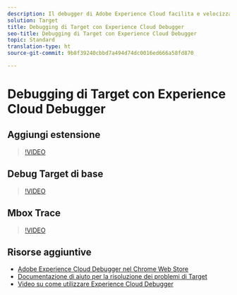 ```yaml
---
description: Il debugger di Adobe Experience Cloud facilita e velocizza la comprensione dell'implementazione di Target. Puoi visualizzare rapidamente la configurazione della libreria, esaminare le richieste per verificare che i parametri personalizzati vengano passati correttamente, attivare la registrazione della console e disattivare tutte le richieste Target. Autenticati in Experience Cloud per utilizzare lo strumento Mbox Trace ed esaminare le tue attività, i requisiti del pubblico e il tuo profilo visitatore.
solution: Target
title: Debugging di Target con Experience Cloud Debugger
seo-title: Debugging di Target con Experience Cloud Debugger
topic: Standard
translation-type: ht
source-git-commit: 9b8f39240cbbd7a494d74dc0016ed666a58fd870

---
```



# Debugging di Target con Experience Cloud Debugger

## Aggiungi estensione

>[!VIDEO](https://video.tv.adobe.com/v/23114/?quality=12)

## Debug Target di base

>[!VIDEO](https://video.tv.adobe.com/v/23115/?quality=12)

## Mbox Trace

>[!VIDEO](https://video.tv.adobe.com/v/23113/?quality=12)

## Risorse aggiuntive

+ [Adobe Experience Cloud Debugger nel Chrome Web Store](https://chrome.google.com/webstore/detail/adobe-experience-cloud-de/ocdmogmohccmeicdhlhhgepeaijenapj?hl=it)
+ [Documentazione di aiuto per la risoluzione dei problemi di Target](https://marketing.adobe.com/resources/help/it_IT/target/target/r_troubleshooting_target.html)
+ [Video su come utilizzare Experience Cloud Debugger](https://helpx.adobe.com/it/marketing-cloud-core/kt/using/experience-cloud-debugger-feature-video-use.html)
